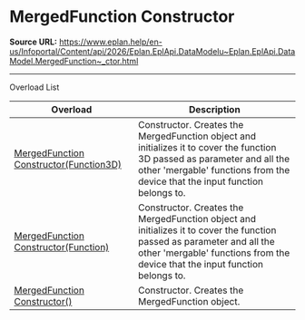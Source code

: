 # MergedFunction Constructor

**Source URL:** https://www.eplan.help/en-us/Infoportal/Content/api/2026/Eplan.EplApi.DataModelu~Eplan.EplApi.DataModel.MergedFunction~_ctor.html

---

Overload List

| Overload | Description |
| --- | --- |
| [MergedFunction Constructor(Function3D)](Eplan.EplApi.DataModelu~Eplan.EplApi.DataModel.MergedFunction~_ctor(Function3D).html) | Constructor. Creates the MergedFunction object and initializes it to cover the function 3D passed as parameter and all the other 'mergable' functions from the device that the input function belongs to. |
| [MergedFunction Constructor(Function)](Eplan.EplApi.DataModelu~Eplan.EplApi.DataModel.MergedFunction~_ctor(Function).html) | Constructor. Creates the MergedFunction object and initializes it to cover the function passed as parameter and all the other 'mergable' functions from the device that the input function belongs to. |
| [MergedFunction Constructor()](Eplan.EplApi.DataModelu~Eplan.EplApi.DataModel.MergedFunction~_ctor().html) | Constructor. Creates the MergedFunction object. |

